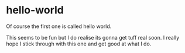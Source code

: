 # hello-world
Of course the first one is called hello world.

This seems to be fun but I do realise its gonna get tuff real soon.
I really hope I stick through with this one and get good at what I do.
